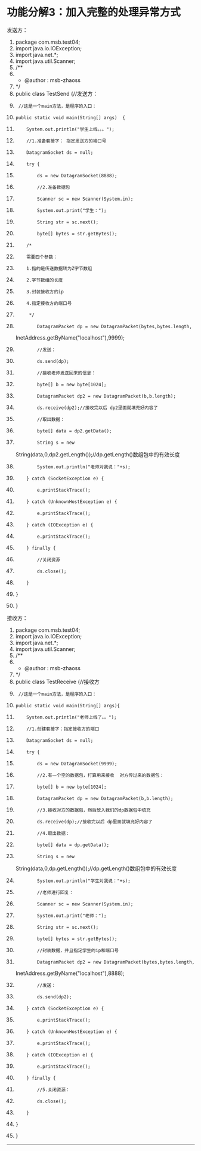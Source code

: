 ﻿
# 功能分解3：加入完整的处理异常方式

发送方： 




1.  package com.msb.test04;
2.  import java.io.IOException;
3.  import java.net.*;
4.  import java.util.Scanner;
5.  /**
6.   * @author : msb-zhaoss
7.   */
8.  public class TestSend {//发送方：
9.      //这是一个main方法，是程序的入口：
10.     public static void main(String[] args)  {
11.         System.out.println("学生上线。。。");
12.         //1.准备套接字： 指定发送方的端口号
13.         DatagramSocket ds = null;
14.         try {
15.             ds = new DatagramSocket(8888);
16.             //2.准备数据包
17.             Scanner sc = new Scanner(System.in);
18.             System.out.print("学生：");
19.             String str = sc.next();
20.             byte[] bytes = str.getBytes();
21.         /*
22.         需要四个参数：
23.         1.指的是传送数据转为Z字节数组
24.         2.字节数组的长度
25.         3.封装接收方的ip
26.         4.指定接收方的端口号
27.          */
28.             DatagramPacket dp = new DatagramPacket(bytes,bytes.length,
    InetAddress.getByName("localhost"),9999);
29.             //发送：
30.             ds.send(dp);
31.             //接收老师发送回来的信息：
32.             byte[] b = new byte[1024];
33.             DatagramPacket dp2 = new DatagramPacket(b,b.length);
34.             ds.receive(dp2);//接收完以后 dp2里面就填充好内容了
35.             //取出数据：
36.             byte[] data = dp2.getData();
37.             String s = new
    String(data,0,dp2.getLength());//dp.getLength()数组包中的有效长度
38.             System.out.println("老师对我说："+s);
39.         } catch (SocketException e) {
40.             e.printStackTrace();
41.         } catch (UnknownHostException e) {
42.             e.printStackTrace();
43.         } catch (IOException e) {
44.             e.printStackTrace();
45.         } finally {
46.             //关闭资源
47.             ds.close();
48.         }
49.     }
50. }

 

接收方： 




1.  package com.msb.test04;
2.  import java.io.IOException;
3.  import java.net.*;
4.  import java.util.Scanner;
5.  /**
6.   * @author : msb-zhaoss
7.   */
8.  public class TestReceive {//接收方
9.      //这是一个main方法，是程序的入口：
10.     public static void main(String[] args){
11.         System.out.println("老师上线了。。");
12.         //1.创建套接字：指定接收方的端口
13.         DatagramSocket ds = null;
14.         try {
15.             ds = new DatagramSocket(9999);
16.             //2.有一个空的数据包，打算用来接收  对方传过来的数据包：
17.             byte[] b = new byte[1024];
18.             DatagramPacket dp = new DatagramPacket(b,b.length);
19.             //3.接收对方的数据包，然后放入我们的dp数据包中填充
20.             ds.receive(dp);//接收完以后 dp里面就填充好内容了
21.             //4.取出数据：
22.             byte[] data = dp.getData();
23.             String s = new
    String(data,0,dp.getLength());//dp.getLength()数组包中的有效长度
24.             System.out.println("学生对我说："+s);
25.             //老师进行回复：
26.             Scanner sc = new Scanner(System.in);
27.             System.out.print("老师：");
28.             String str = sc.next();
29.             byte[] bytes = str.getBytes();
30.             //封装数据，并且指定学生的ip和端口号
31.             DatagramPacket dp2 = new DatagramPacket(bytes,bytes.length,
    InetAddress.getByName("localhost"),8888);
32.             //发送：
33.             ds.send(dp2);
34.         } catch (SocketException e) {
35.             e.printStackTrace();
36.         } catch (UnknownHostException e) {
37.             e.printStackTrace();
38.         } catch (IOException e) {
39.             e.printStackTrace();
40.         } finally {
41.             //5.关闭资源：
42.             ds.close();
43.         }
44.     }
45. }

 












------------------------------------------------------------

